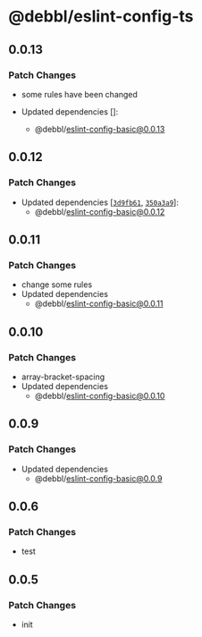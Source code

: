 # @debbl/eslint-config-ts

## 0.0.13

### Patch Changes

- some rules have been changed

- Updated dependencies []:
  - @debbl/eslint-config-basic@0.0.13

## 0.0.12

### Patch Changes

- Updated dependencies [[`3d9fb61`](https://github.com/Debbl/eslint-config/commit/3d9fb6117941598b1a0d398575d62f2cd80b5f02), [`350a3a9`](https://github.com/Debbl/eslint-config/commit/350a3a96f09e45138009fb652d93517b683c0169)]:
  - @debbl/eslint-config-basic@0.0.12

## 0.0.11

### Patch Changes

- change some rules
- Updated dependencies
  - @debbl/eslint-config-basic@0.0.11

## 0.0.10

### Patch Changes

- array-bracket-spacing
- Updated dependencies
  - @debbl/eslint-config-basic@0.0.10

## 0.0.9

### Patch Changes

- Updated dependencies
  - @debbl/eslint-config-basic@0.0.9

## 0.0.6

### Patch Changes

- test

## 0.0.5

### Patch Changes

- init
